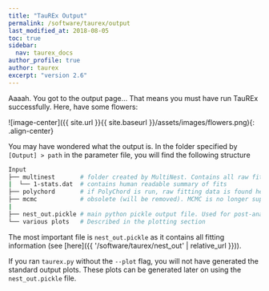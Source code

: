 ```yaml
---
title: "TauREx Output"
permalink: /software/taurex/output
last_modified_at: 2018-08-05
toc: true
sidebar:
  nav: taurex_docs
author_profile: true
author: taurex
excerpt: "version 2.6"
---
```



Aaaah. You got to the output page... That means you must have run TauREx successfully.
Here, have some flowers:

![image-center]({{ site.url }}{{ site.baseurl }}/assets/images/flowers.png){: .align-center}


You may have wondered what the output is. In the folder specified by `[Output] > path` in the parameter file, you will find the following structure


```bash
Input
├── multinest       # folder created by MultiNest. Contains all raw fitting data
|  └── 1-stats.dat  # contains human readable summary of fits
├── polychord       # if PolyChord is run, raw fitting data is found here
├── mcmc            # obsolete (will be removed). MCMC is no longer supported
|
├── nest_out.pickle # main python pickle output file. Used for post-analysis and plotting
└── various plots   # Described in the plotting section
```

The most important file is `nest_out.pickle` as it contains all fitting information (see [here]({{ '/software/taurex/nest_out' | relative_url }})).

If you ran `taurex.py` without the `--plot` flag, you will not have generated the standard output plots. These plots can be generated later on using the `nest_out.pickle` file.
